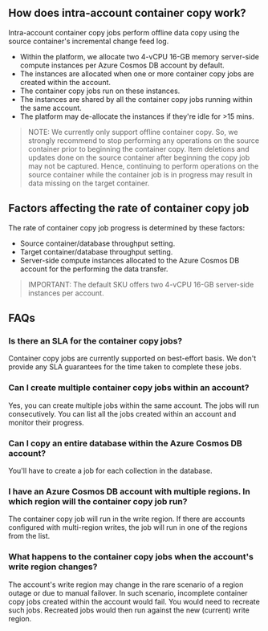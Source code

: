 ## How does intra-account container copy work?

Intra-account container copy jobs perform offline data copy using the source container's incremental change feed log.
* Within the platform, we allocate two 4-vCPU 16-GB memory server-side compute instances per Azure Cosmos DB account by default.
* The instances are allocated when one or more container copy jobs are created within the account.
* The container copy jobs run on these instances.
* The instances are shared by all the container copy jobs running within the same account.
* The platform may de-allocate the instances if they're idle for >15 mins.

> NOTE: We currently only support offline container copy. So, we strongly recommend to stop performing any operations on the source container prior to beginning the container copy. Item deletions and updates done on the source container after beginning the copy job may not be captured. Hence, continuing to perform operations on the source container while the container job is in progress may result in data missing on the target container.


## Factors affecting the rate of container copy job
The rate of container copy job progress is determined by these factors:
* Source container/database throughput setting.
* Target container/database throughput setting.
* Server-side compute instances allocated to the Azure Cosmos DB account for the performing the data transfer.

> IMPORTANT:
The default SKU offers two 4-vCPU 16-GB server-side instances per account.

## FAQs

### Is there an SLA for the container copy jobs?
Container copy jobs are currently supported on best-effort basis. We don't provide any SLA guarantees for the time taken to complete these jobs.

### Can I create multiple container copy jobs within an account?
Yes, you can create multiple jobs within the same account. The jobs will run consecutively. You can list all the jobs created within an account and monitor their progress.

### Can I copy an entire database within the Azure Cosmos DB account?
You'll have to create a job for each collection in the database.

### I have an Azure Cosmos DB account with multiple regions. In which region will the container copy job run?
The container copy job will run in the write region. If there are accounts configured with multi-region writes, the job will run in one of the regions from the list.

### What happens to the container copy jobs when the account's write region changes?
The account's write region may change in the rare scenario of a region outage or due to manual failover. In such scenario, incomplete container copy jobs created within the account would fail. You would need to recreate such jobs. Recreated jobs would then run against the new (current) write region.
